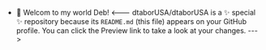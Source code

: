 - 👋 Welcom to my world Deb!
<---
dtaborUSA/dtaborUSA is a ✨ special ✨ repository because its `README.md` (this file) appears on your GitHub profile.
You can click the Preview link to take a look at your changes.
--->
